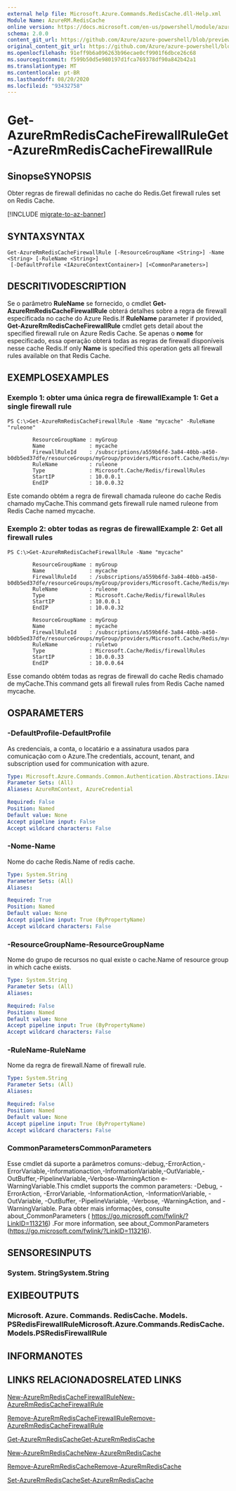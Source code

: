 ```yaml
---
external help file: Microsoft.Azure.Commands.RedisCache.dll-Help.xml
Module Name: AzureRM.RedisCache
online version: https://docs.microsoft.com/en-us/powershell/module/azurerm.rediscache/get-azurermrediscachefirewallrule
schema: 2.0.0
content_git_url: https://github.com/Azure/azure-powershell/blob/preview/src/ResourceManager/RedisCache/Commands.RedisCache/help/Get-AzureRmRedisCacheFirewallRule.md
original_content_git_url: https://github.com/Azure/azure-powershell/blob/preview/src/ResourceManager/RedisCache/Commands.RedisCache/help/Get-AzureRmRedisCacheFirewallRule.md
ms.openlocfilehash: 91eff9b6a096263b96ecae0cf9901f6dbce26c68
ms.sourcegitcommit: f599b50d5e980197d1fca769378df90a842b42a1
ms.translationtype: MT
ms.contentlocale: pt-BR
ms.lasthandoff: 08/20/2020
ms.locfileid: "93432758"
---
```

# <span data-ttu-id="79cd8-101">Get-AzureRmRedisCacheFirewallRule</span><span class="sxs-lookup"><span data-stu-id="79cd8-101">Get-AzureRmRedisCacheFirewallRule</span></span>

## <span data-ttu-id="79cd8-102">Sinopse</span><span class="sxs-lookup"><span data-stu-id="79cd8-102">SYNOPSIS</span></span>
<span data-ttu-id="79cd8-103">Obter regras de firewall definidas no cache do Redis.</span><span class="sxs-lookup"><span data-stu-id="79cd8-103">Get firewall rules set on Redis Cache.</span></span>

[!INCLUDE [migrate-to-az-banner](../../includes/migrate-to-az-banner.md)]

## <span data-ttu-id="79cd8-104">SYNTAX</span><span class="sxs-lookup"><span data-stu-id="79cd8-104">SYNTAX</span></span>

```
Get-AzureRmRedisCacheFirewallRule [-ResourceGroupName <String>] -Name <String> [-RuleName <String>]
 [-DefaultProfile <IAzureContextContainer>] [<CommonParameters>]
```

## <span data-ttu-id="79cd8-105">DESCRITIVO</span><span class="sxs-lookup"><span data-stu-id="79cd8-105">DESCRIPTION</span></span>
<span data-ttu-id="79cd8-106">Se o parâmetro **RuleName** se fornecido, o cmdlet **Get-AzureRmRedisCacheFirewallRule** obterá detalhes sobre a regra de firewall especificada no cache do Azure Redis.</span><span class="sxs-lookup"><span data-stu-id="79cd8-106">If **RuleName** parameter if provided, **Get-AzureRmRedisCacheFirewallRule** cmdlet gets detail about the specified firewall rule on Azure Redis Cache.</span></span> <span data-ttu-id="79cd8-107">Se apenas o **nome** for especificado, essa operação obterá todas as regras de firewall disponíveis nesse cache Redis.</span><span class="sxs-lookup"><span data-stu-id="79cd8-107">If only **Name** is specified this operation gets all firewall rules available on that Redis Cache.</span></span>

## <span data-ttu-id="79cd8-108">EXEMPLOS</span><span class="sxs-lookup"><span data-stu-id="79cd8-108">EXAMPLES</span></span>

### <span data-ttu-id="79cd8-109">Exemplo 1: obter uma única regra de firewall</span><span class="sxs-lookup"><span data-stu-id="79cd8-109">Example 1: Get a single firewall rule</span></span>
```
PS C:\>Get-AzureRmRedisCacheFirewallRule -Name "mycache" -RuleName "ruleone"

        ResourceGroupName : myGroup
        Name              : mycache
        FirewallRuleId    : /subscriptions/a559b6fd-3a84-40bb-a450-b0db5ed37dfe/resourceGroups/myGroup/providers/Microsoft.Cache/Redis/mycache/firewallRules/ruleone
        RuleName          : ruleone
        Type              : Microsoft.Cache/Redis/firewallRules
        StartIP           : 10.0.0.1
        EndIP             : 10.0.0.32
```

<span data-ttu-id="79cd8-110">Este comando obtém a regra de firewall chamada ruleone do cache Redis chamado myCache.</span><span class="sxs-lookup"><span data-stu-id="79cd8-110">This command gets firewall rule named ruleone from Redis Cache named mycache.</span></span>

### <span data-ttu-id="79cd8-111">Exemplo 2: obter todas as regras de firewall</span><span class="sxs-lookup"><span data-stu-id="79cd8-111">Example 2: Get all firewall rules</span></span>
```
PS C:\>Get-AzureRmRedisCacheFirewallRule -Name "mycache"

        ResourceGroupName : myGroup
        Name              : mycache
        FirewallRuleId    : /subscriptions/a559b6fd-3a84-40bb-a450-b0db5ed37dfe/resourceGroups/myGroup/providers/Microsoft.Cache/Redis/mycache/firewallRules/ruleone
        RuleName          : ruleone
        Type              : Microsoft.Cache/Redis/firewallRules
        StartIP           : 10.0.0.1
        EndIP             : 10.0.0.32

        ResourceGroupName : myGroup
        Name              : mycache
        FirewallRuleId    : /subscriptions/a559b6fd-3a84-40bb-a450-b0db5ed37dfe/resourceGroups/myGroup/providers/Microsoft.Cache/Redis/mycache/firewallRules/ruletwo
        RuleName          : ruletwo
        Type              : Microsoft.Cache/Redis/firewallRules
        StartIP           : 10.0.0.33
        EndIP             : 10.0.0.64
```

<span data-ttu-id="79cd8-112">Esse comando obtém todas as regras de firewall do cache Redis chamado de myCache.</span><span class="sxs-lookup"><span data-stu-id="79cd8-112">This command gets all firewall rules from Redis Cache named mycache.</span></span>

## <span data-ttu-id="79cd8-113">OS</span><span class="sxs-lookup"><span data-stu-id="79cd8-113">PARAMETERS</span></span>

### <span data-ttu-id="79cd8-114">-DefaultProfile</span><span class="sxs-lookup"><span data-stu-id="79cd8-114">-DefaultProfile</span></span>
<span data-ttu-id="79cd8-115">As credenciais, a conta, o locatário e a assinatura usados para comunicação com o Azure.</span><span class="sxs-lookup"><span data-stu-id="79cd8-115">The credentials, account, tenant, and subscription used for communication with azure.</span></span>

```yaml
Type: Microsoft.Azure.Commands.Common.Authentication.Abstractions.IAzureContextContainer
Parameter Sets: (All)
Aliases: AzureRmContext, AzureCredential

Required: False
Position: Named
Default value: None
Accept pipeline input: False
Accept wildcard characters: False
```

### <span data-ttu-id="79cd8-116">-Nome</span><span class="sxs-lookup"><span data-stu-id="79cd8-116">-Name</span></span>
<span data-ttu-id="79cd8-117">Nome do cache Redis.</span><span class="sxs-lookup"><span data-stu-id="79cd8-117">Name of redis cache.</span></span>

```yaml
Type: System.String
Parameter Sets: (All)
Aliases:

Required: True
Position: Named
Default value: None
Accept pipeline input: True (ByPropertyName)
Accept wildcard characters: False
```

### <span data-ttu-id="79cd8-118">-ResourceGroupName</span><span class="sxs-lookup"><span data-stu-id="79cd8-118">-ResourceGroupName</span></span>
<span data-ttu-id="79cd8-119">Nome do grupo de recursos no qual existe o cache.</span><span class="sxs-lookup"><span data-stu-id="79cd8-119">Name of resource group in which cache exists.</span></span>

```yaml
Type: System.String
Parameter Sets: (All)
Aliases:

Required: False
Position: Named
Default value: None
Accept pipeline input: True (ByPropertyName)
Accept wildcard characters: False
```

### <span data-ttu-id="79cd8-120">-RuleName</span><span class="sxs-lookup"><span data-stu-id="79cd8-120">-RuleName</span></span>
<span data-ttu-id="79cd8-121">Nome da regra de firewall.</span><span class="sxs-lookup"><span data-stu-id="79cd8-121">Name of firewall rule.</span></span>

```yaml
Type: System.String
Parameter Sets: (All)
Aliases:

Required: False
Position: Named
Default value: None
Accept pipeline input: True (ByPropertyName)
Accept wildcard characters: False
```

### <span data-ttu-id="79cd8-122">CommonParameters</span><span class="sxs-lookup"><span data-stu-id="79cd8-122">CommonParameters</span></span>
<span data-ttu-id="79cd8-123">Esse cmdlet dá suporte a parâmetros comuns:-debug,-ErrorAction,-ErrorVariable,-Informationaction,-InformationVariable,-OutVariable,-OutBuffer,-PipelineVariable,-Verbose-WarningAction e-WarningVariable.</span><span class="sxs-lookup"><span data-stu-id="79cd8-123">This cmdlet supports the common parameters: -Debug, -ErrorAction, -ErrorVariable, -InformationAction, -InformationVariable, -OutVariable, -OutBuffer, -PipelineVariable, -Verbose, -WarningAction, and -WarningVariable.</span></span> <span data-ttu-id="79cd8-124">Para obter mais informações, consulte about_CommonParameters ( https://go.microsoft.com/fwlink/?LinkID=113216) .</span><span class="sxs-lookup"><span data-stu-id="79cd8-124">For more information, see about_CommonParameters (https://go.microsoft.com/fwlink/?LinkID=113216).</span></span>

## <span data-ttu-id="79cd8-125">SENSORES</span><span class="sxs-lookup"><span data-stu-id="79cd8-125">INPUTS</span></span>

### <span data-ttu-id="79cd8-126">System. String</span><span class="sxs-lookup"><span data-stu-id="79cd8-126">System.String</span></span>

## <span data-ttu-id="79cd8-127">EXIBE</span><span class="sxs-lookup"><span data-stu-id="79cd8-127">OUTPUTS</span></span>

### <span data-ttu-id="79cd8-128">Microsoft. Azure. Commands. RedisCache. Models. PSRedisFirewallRule</span><span class="sxs-lookup"><span data-stu-id="79cd8-128">Microsoft.Azure.Commands.RedisCache.Models.PSRedisFirewallRule</span></span>

## <span data-ttu-id="79cd8-129">INFORMA</span><span class="sxs-lookup"><span data-stu-id="79cd8-129">NOTES</span></span>

## <span data-ttu-id="79cd8-130">LINKS RELACIONADOS</span><span class="sxs-lookup"><span data-stu-id="79cd8-130">RELATED LINKS</span></span>

[<span data-ttu-id="79cd8-131">New-AzureRmRedisCacheFirewallRule</span><span class="sxs-lookup"><span data-stu-id="79cd8-131">New-AzureRmRedisCacheFirewallRule</span></span>](./New-AzureRmRedisCacheFirewallRule.md)

[<span data-ttu-id="79cd8-132">Remove-AzureRmRedisCacheFirewallRule</span><span class="sxs-lookup"><span data-stu-id="79cd8-132">Remove-AzureRmRedisCacheFirewallRule</span></span>](./Remove-AzureRmRedisCacheFirewallRule.md)

[<span data-ttu-id="79cd8-133">Get-AzureRmRedisCache</span><span class="sxs-lookup"><span data-stu-id="79cd8-133">Get-AzureRmRedisCache</span></span>](./Get-AzureRmRedisCache.md)

[<span data-ttu-id="79cd8-134">New-AzureRmRedisCache</span><span class="sxs-lookup"><span data-stu-id="79cd8-134">New-AzureRmRedisCache</span></span>](./New-AzureRmRedisCache.md)

[<span data-ttu-id="79cd8-135">Remove-AzureRmRedisCache</span><span class="sxs-lookup"><span data-stu-id="79cd8-135">Remove-AzureRmRedisCache</span></span>](./Remove-AzureRmRedisCache.md)

[<span data-ttu-id="79cd8-136">Set-AzureRmRedisCache</span><span class="sxs-lookup"><span data-stu-id="79cd8-136">Set-AzureRmRedisCache</span></span>](./Set-AzureRmRedisCache.md)
